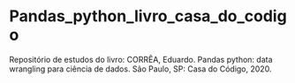 # Pandas_python_livro_casa_do_codigo

Repositório de estudos do livro:
CORRÊA, Eduardo. Pandas python: data wrangling para ciência de dados. São Paulo, SP: Casa do Código, 2020.


